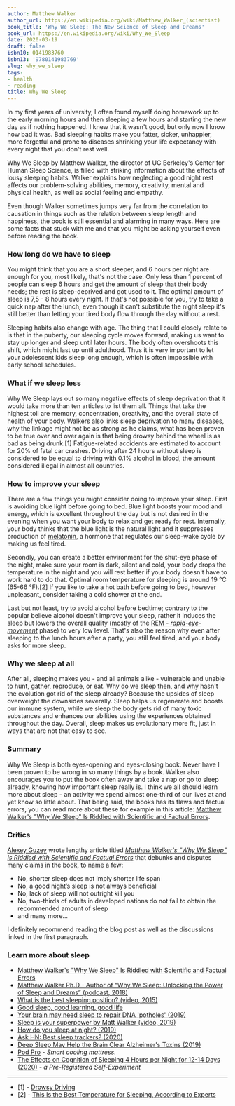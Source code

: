 ```yaml
---
author: Matthew Walker
author_url: https://en.wikipedia.org/wiki/Matthew_Walker_(scientist)
book_title: 'Why We Sleep: The New Science of Sleep and Dreams'
book_url: https://en.wikipedia.org/wiki/Why_We_Sleep
date: 2020-03-19
draft: false
isbn10: 0141983760
isbn13: '9780141983769'
slug: why_we_sleep
tags:
- health
- reading
title: Why We Sleep
---
```


In my first years of university, I often found myself doing homework up to the early morning hours
and then sleeping a few hours and starting the new day as if nothing happened.
I knew that it wasn't good, but only now I know how bad it was.
Bad sleeping habits make you fatter, sicker, unhappier, more forgetful and prone to diseases
shrinking your life expectancy with every night that you don't rest well.

Why We Sleep by Matthew Walker, the director of UC Berkeley's Center for Human Sleep Science,
is filled with striking information about the effects of lousy sleeping habits.
Walker explains how neglecting a good night rest affects our problem-solving abilities,
memory, creativity, mental and physical health, as well as social feeling and empathy.

Even though Walker sometimes jumps very far from the correlation to causation in things
such as the relation between sleep length and happiness, the book is still essential and alarming in many ways.
Here are some facts that stuck with me and that you might be asking yourself even before reading the book.

### How long do we have to sleep

You might think that you are a short sleeper, and 6 hours per night are enough for you, most likely,
that's not the case. Only less than 1 percent of people can sleep 6 hours and get the amount
of sleep that their body needs; the rest is sleep-deprived and got used to it. The optimal amount of sleep
is 7,5 - 8 hours every night. If that's not possible for you, try to take a quick nap after the lunch,
even though it can't substitute the night sleep it's still better than letting your tired body
flow through the day without a rest.

Sleeping habits also change with age. The thing that I could closely relate to is that in the puberty,
our sleeping cycle moves forward, making us want to stay up longer and sleep until later hours.
The body often overshoots this shift, which might last up until adulthood. Thus it is very important
to let your adolescent kids sleep long enough, which is often impossible with early school schedules.

### What if we sleep less

Why We Sleep lays out so many negative effects of sleep deprivation that it would take more than ten
articles to list them all. Things that take the highest toll are memory, concentration, creativity,
and the overall state of health of your body. Walkers also links sleep deprivation to many diseases,
why the linkage might not be as strong as he claims, what has been proven to be true over and over again
is that being drowsy behind the wheel is as bad as being drunk.\[1\] Fatigue-related accidents are estimated
to account for 20% of fatal car crashes. Driving after 24 hours without sleep is considered to be equal
to driving with 0.1% alcohol in blood, the amount considered illegal in almost all countries.

### How to improve your sleep

There are a few things you might consider doing to improve your sleep. First is avoiding blue light
before going to bed. Blue light boosts your mood and energy, which is excellent throughout the day
but is not desired in the evening when you want your body to relax and get ready for rest.
Internally, your body thinks that the blue light is the natural light and it suppresses production of
[melatonin](https://en.wikipedia.org/wiki/Melatonin), a hormone that regulates our sleep-wake cycle
by making us feel tired.

Secondly, you can create a better environment for the shut-eye phase of the night,
make sure your room is dark, silent and cold, your body drops the temperature in the night and you will
rest better if your body doesn't have to work hard to do that. Optimal room temperature for sleeping
is around 19 °C (65-66 °F).\[2\] If you like to take a hot bath before going to bed, however unpleasant,
consider taking a cold shower at the end.

Last but not least, try to avoid alcohol before bedtime; contrary to the popular believe alcohol
doesn't improve your sleep, rather it induces the sleep but lowers the overall quality
(mostly of the [REM - _rapid-eye-movement_](https://en.wikipedia.org/wiki/Rapid_eye_movement_sleep) phase)
to very low level. That's also the reason why even after sleeping to the lunch hours after a party,
you still feel tired, and your body asks for more sleep.

### Why we sleep at all

After all, sleeping makes you - and all animals alike - vulnerable and unable to hunt, gather, reproduce, or eat.
Why do we sleep then, and why hasn't the evolution got rid of the sleep already? Because the upsides of sleep
overweight the downsides severally. Sleep helps us regenerate and boosts our immune system, while we sleep
the body gets rid of many toxic substances and enhances our abilities using the experiences obtained throughout
the day. Overall, sleep makes us evolutionary more fit, just in ways that are not that easy to see.

### Summary

Why We Sleep is both eyes-opening and eyes-closing book. Never have I been proven to be wrong in so many
things by a book. Walker also encourages you to put the book often away and take a nap or go to sleep already,
knowing how important sleep really is. I think we all should learn more about sleep - an activity we spend
almost one-third of our lives at and yet know so little about. That being said, the books has its flaws and
factual errors, you can read more about these for example in this article: [Matthew Walker's "Why We Sleep" Is Riddled with Scientific and Factual Errors](https://guzey.com/books/why-we-sleep/).

### Critics

[Alexey Guzey](https://guzey.com) wrote lengthy article titled _[Matthew Walker's "Why We Sleep" Is Riddled with Scientific and Factual Errors](https://guzey.com/books/why-we-sleep/)_
that debunks and disputes many claims in the book, to name a few:

- No, shorter sleep does not imply shorter life span
- No, a good night’s sleep is not always beneficial
- No, lack of sleep will not outright kill you
- No, two-thirds of adults in developed nations do not fail to obtain the recommended amount of sleep
- and many more...

I definitely recommend reading the blog post as well as the discussions linked in the first paragraph.

### Learn more about sleep

* [Matthew Walker's "Why We Sleep" Is Riddled with Scientific and Factual Errors](https://guzey.com/books/why-we-sleep/)
* [Matthew Walker Ph.D - Author of “Why We Sleep: Unlocking the Power of Sleep and Dreams” (podcast, 2018)](https://overcast.fm/+RxHE3jC4w)
* [What is the best sleeping position? (video, 2015)](https://www.youtube.com/watch?v=or03pT-D8cQ)
* [Good sleep, good learning, good life](https://www.supermemo.com/en/archives1990-2015/articles/sleep)
* [Your brain may need sleep to repair DNA 'potholes' (2019)](https://www.cbc.ca/radio/quirks/mar-9-2019-science-of-awe-blue-whales-and-sonar-chromosomes-and-sleep-and-more-1.5047142/your-brain-may-need-sleep-to-repair-dna-potholes-1.5047151)
* [Sleep is your superpower by Matt Walker (video, 2019)](https://www.youtube.com/watch?v=5MuIMqhT8DM)
* [How do you sleep at night? (2019)](https://justinjackson.ca/sleep)
* [Ask HN: Best sleep trackers? (2020)](https://news.ycombinator.com/item?id=22685537)
* [Deep Sleep May Help the Brain Clear Alzheimer's Toxins (2019)](https://news.ycombinator.com/item?id=21414565)
* [Pod Pro](https://www.eightsleep.com/eight-pod-sleep-cool/) - _Smart cooling mattress._
* [The Effects on Cognition of Sleeping 4 Hours per Night for 12-14 Days (2020)](https://guzey.com/science/sleep/14-day-sleep-deprivation-self-experiment/) - _a Pre-Registered Self-Experiment_

---

- \[1\] - [ Drowsy Driving ](https://www.nhtsa.gov/risky-driving/drowsy-driving)
- \[2\] - [This Is the Best Temperature for Sleeping, According to Experts](https://www.health.com/condition/sleep/best-temperature-for-sleeping)


